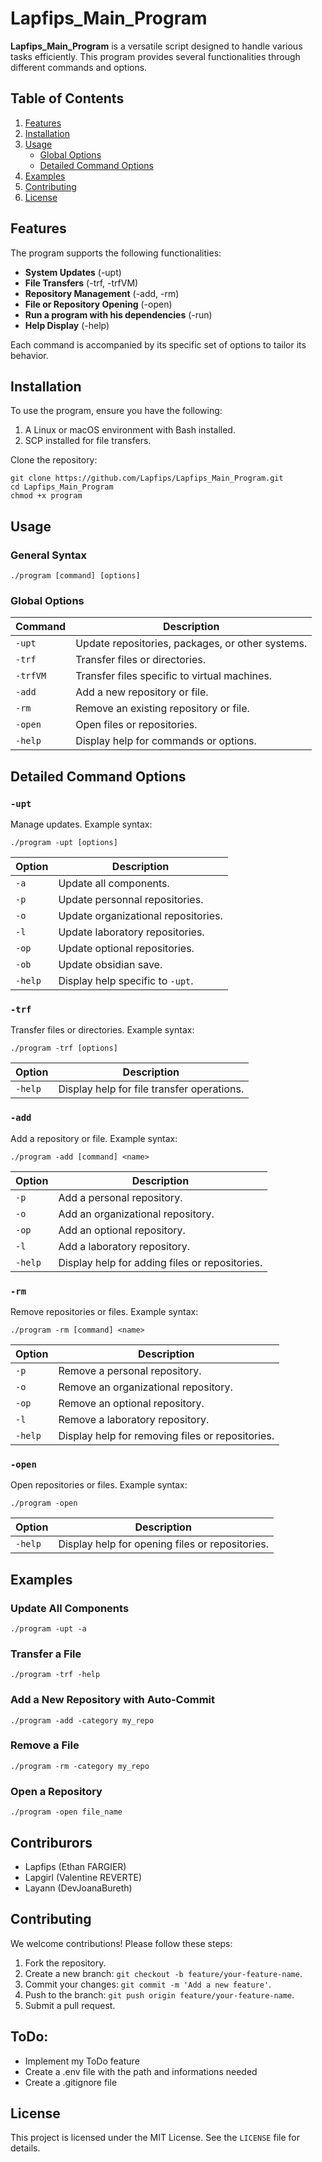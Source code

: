 # Lapfips_Main_Program

**Lapfips_Main_Program** is a versatile script designed to handle various tasks efficiently. This program provides several functionalities through different commands and options.

## Table of Contents

1. [Features](#features)
2. [Installation](#installation)
3. [Usage](#usage)
   - [Global Options](#global-options)
   - [Detailed Command Options](#detailed-command-options)
4. [Examples](#examples)
5. [Contributing](#contributing)
6. [License](#license)

## Features

The program supports the following functionalities:

- **System Updates** (-upt)
- **File Transfers** (-trf, -trfVM)
- **Repository Management** (-add, -rm)
- **File or Repository Opening** (-open)
- **Run a program with his dependencies** (-run)
- **Help Display** (-help)

Each command is accompanied by its specific set of options to tailor its behavior.

## Installation

To use the program, ensure you have the following:

1. A Linux or macOS environment with Bash installed.
2. SCP installed for file transfers.

Clone the repository:

```shell
git clone https://github.com/Lapfips/Lapfips_Main_Program.git
cd Lapfips_Main_Program
chmod +x program
```

## Usage

### General Syntax

```shell
./program [command] [options]
```

### Global Options

| Command  | Description                                      |
| -------- | ------------------------------------------------ |
| `-upt`   | Update repositories, packages, or other systems. |
| `-trf`   | Transfer files or directories.                   |
| `-trfVM` | Transfer files specific to virtual machines.     |
| `-add`   | Add a new repository or file.                    |
| `-rm`    | Remove an existing repository or file.           |
| `-open`  | Open files or repositories.                      |
| `-help`  | Display help for commands or options.            |

## Detailed Command Options

### `-upt`

Manage updates. Example syntax:

```shell
./program -upt [options]
```

| Option  | Description                         |
| ------- | ----------------------------------- |
| `-a`    | Update all components.              |
| `-p`    | Update personnal repositories.      |
| `-o`    | Update organizational repositories. |
| `-l`    | Update laboratory repositories.     |
| `-op`   | Update optional repositories.       |
| `-ob`   | Update obsidian save.               |
| `-help` | Display help specific to `-upt`.    |

### `-trf`

Transfer files or directories. Example syntax:

```shell
./program -trf [options]
```

| Option  | Description                                |
| ------- | ------------------------------------------ |
| `-help` | Display help for file transfer operations. |

### `-add`

Add a repository or file. Example syntax:

```shell
./program -add [command] <name>
```

| Option  | Description                                    |
| ------- | ---------------------------------------------- |
| `-p`    | Add a personal repository.                     |
| `-o`    | Add an organizational repository.              |
| `-op`   | Add an optional repository.                    |
| `-l`    | Add a laboratory repository.                   |
| `-help` | Display help for adding files or repositories. |

### `-rm`

Remove repositories or files. Example syntax:

```shell
./program -rm [command] <name>
```

| Option  | Description                                      |
| ------- | ------------------------------------------------ |
| `-p`    | Remove a personal repository.                    |
| `-o`    | Remove an organizational repository.             |
| `-op`   | Remove an optional repository.                   |
| `-l`    | Remove a laboratory repository.                  |
| `-help` | Display help for removing files or repositories. |

### `-open`

Open repositories or files. Example syntax:

```shell
./program -open
```

| Option  | Description                                     |
| ------- | ----------------------------------------------- |
| `-help` | Display help for opening files or repositories. |

## Examples

### Update All Components

```shell
./program -upt -a
```

### Transfer a File

```shell
./program -trf -help
```

### Add a New Repository with Auto-Commit

```shell
./program -add -category my_repo
```

### Remove a File

```shell
./program -rm -category my_repo
```

### Open a Repository

```shell
./program -open file_name
```

## Contriburors

- Lapfips (Ethan FARGIER)
- Lapgirl (Valentine REVERTE)
- Layann (DevJoanaBureth)

## Contributing

We welcome contributions! Please follow these steps:

1. Fork the repository.
2. Create a new branch: `git checkout -b feature/your-feature-name`.
3. Commit your changes: `git commit -m 'Add a new feature'`.
4. Push to the branch: `git push origin feature/your-feature-name`.
5. Submit a pull request.

## ToDo:

- Implement my ToDo feature
- Create a .env file with the path and informations needed
- Create a .gitignore file

## License

This project is licensed under the MIT License. See the `LICENSE` file for details.
